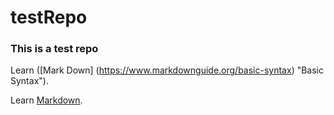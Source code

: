 # testRepo


### This is a test repo
Learn ([Mark Down] (https://www.markdownguide.org/basic-syntax) "Basic Syntax").

Learn [Markdown](http://markdownguide.org/basic-syntax "Basic syntax").

